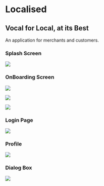# Localised

## Vocal for Local, at its Best

An application for merchants and customers.

### Splash Screen
![](screenshots/splash.jpg)

### OnBoarding Screen
![](screenshots/onboard1.jpg)

![](screenshots/onboard2.jpg)

![](screenshots/onboard3.jpg)

### Login Page
![](screenshots/login.jpg)

### Profile
![](screenshots/profile.jpg)

### Dialog Box
![](screenshots/dialog.jpg)